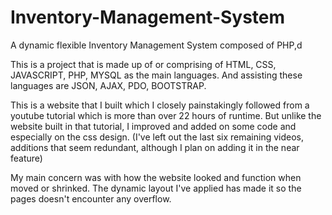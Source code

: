 # Inventory-Management-System
A dynamic flexible Inventory Management System composed of PHP,d

This is a project that is made up of or comprising of HTML, CSS, JAVASCRIPT, PHP, MYSQL as the main languages.
And assisting these languages are JSON, AJAX, PDO, BOOTSTRAP.

This is a website that I built which I closely painstakingly followed from a youtube tutorial which is more than over 22 hours of runtime.
But unlike the website built in that tutorial, I improved and added on some code and especially on the css design.
(I've left out the last six remaining videos, additions that seem redundant, although I plan on adding it in the near feature)

My main concern was with how the website looked and function when moved or shrinked.
The dynamic layout I've applied has made it so the pages doesn't encounter any overflow.
